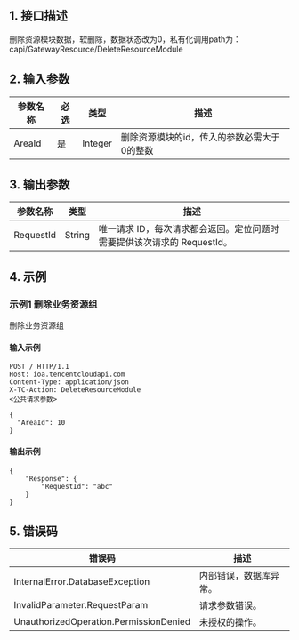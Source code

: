 ## 1. 接口描述




删除资源模块数据，软删除，数据状态改为0，私有化调用path为：capi/GatewayResource/DeleteResourceModule

## 2. 输入参数


| 参数名称 | 必选 | 类型 | 描述 |
|---------|---------|---------|---------|
| AreaId | 是 | Integer | 删除资源模块的id，传入的参数必需大于0的整数 |

## 3. 输出参数

| 参数名称 | 类型 | 描述 |
|---------|---------|---------|
| RequestId | String | 唯一请求 ID，每次请求都会返回。定位问题时需要提供该次请求的 RequestId。|

## 4. 示例

### 示例1 删除业务资源组

删除业务资源组

#### 输入示例

```
POST / HTTP/1.1
Host: ioa.tencentcloudapi.com
Content-Type: application/json
X-TC-Action: DeleteResourceModule
<公共请求参数>

{
  "AreaId": 10
}
```

#### 输出示例

```
{
    "Response": {
        "RequestId": "abc"
    }
}
```












## 5. 错误码


| 错误码 | 描述 |
|---------|---------|
| InternalError.DatabaseException | 内部错误，数据库异常。 |
| InvalidParameter.RequestParam | 请求参数错误。 |
| UnauthorizedOperation.PermissionDenied | 未授权的操作。 |
